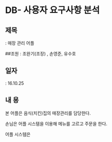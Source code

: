 # DB- 사용자 요구사항 분석


## 제목
: 매장 관리 어플

##조원
: 조완기(조장) , 손영준, 유수호

## 일자
:	16.10.25


## 내   용


본 어플은 음식(치킨)집의 매장관리를 담당한다.

손님은 어플 시스템을 이용해 메뉴를 고르고 주문을 한다.

어플 시스템은 
